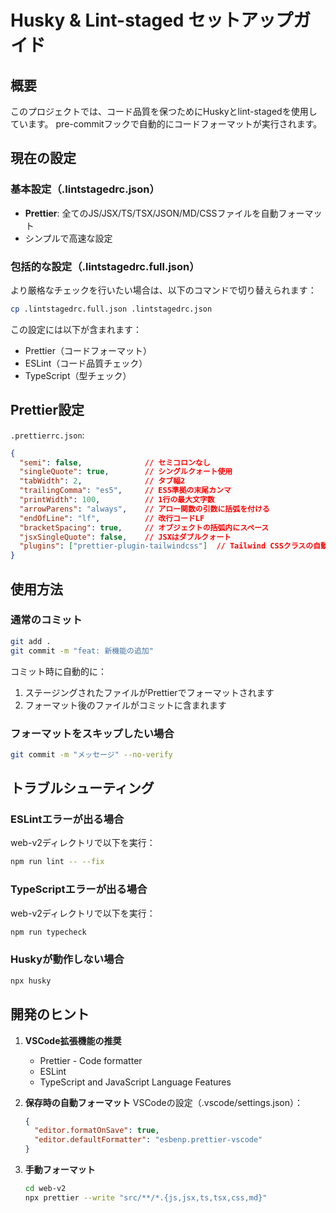 # Husky & Lint-staged セットアップガイド

## 概要

このプロジェクトでは、コード品質を保つためにHuskyとlint-stagedを使用しています。
pre-commitフックで自動的にコードフォーマットが実行されます。

## 現在の設定

### 基本設定（.lintstagedrc.json）
- **Prettier**: 全てのJS/JSX/TS/TSX/JSON/MD/CSSファイルを自動フォーマット
- シンプルで高速な設定

### 包括的な設定（.lintstagedrc.full.json）
より厳格なチェックを行いたい場合は、以下のコマンドで切り替えられます：

```bash
cp .lintstagedrc.full.json .lintstagedrc.json
```

この設定には以下が含まれます：
- Prettier（コードフォーマット）
- ESLint（コード品質チェック）
- TypeScript（型チェック）

## Prettier設定

`.prettierrc.json`:
```json
{
  "semi": false,              // セミコロンなし
  "singleQuote": true,        // シングルクォート使用
  "tabWidth": 2,              // タブ幅2
  "trailingComma": "es5",     // ES5準拠の末尾カンマ
  "printWidth": 100,          // 1行の最大文字数
  "arrowParens": "always",    // アロー関数の引数に括弧を付ける
  "endOfLine": "lf",          // 改行コードLF
  "bracketSpacing": true,     // オブジェクトの括弧内にスペース
  "jsxSingleQuote": false,    // JSXはダブルクォート
  "plugins": ["prettier-plugin-tailwindcss"]  // Tailwind CSSクラスの自動ソート
}
```

## 使用方法

### 通常のコミット
```bash
git add .
git commit -m "feat: 新機能の追加"
```

コミット時に自動的に：
1. ステージングされたファイルがPrettierでフォーマットされます
2. フォーマット後のファイルがコミットに含まれます

### フォーマットをスキップしたい場合
```bash
git commit -m "メッセージ" --no-verify
```

## トラブルシューティング

### ESLintエラーが出る場合
web-v2ディレクトリで以下を実行：
```bash
npm run lint -- --fix
```

### TypeScriptエラーが出る場合
web-v2ディレクトリで以下を実行：
```bash
npm run typecheck
```

### Huskyが動作しない場合
```bash
npx husky
```

## 開発のヒント

1. **VSCode拡張機能の推奨**
   - Prettier - Code formatter
   - ESLint
   - TypeScript and JavaScript Language Features

2. **保存時の自動フォーマット**
   VSCodeの設定（.vscode/settings.json）：
   ```json
   {
     "editor.formatOnSave": true,
     "editor.defaultFormatter": "esbenp.prettier-vscode"
   }
   ```

3. **手動フォーマット**
   ```bash
   cd web-v2
   npx prettier --write "src/**/*.{js,jsx,ts,tsx,css,md}"
   ```